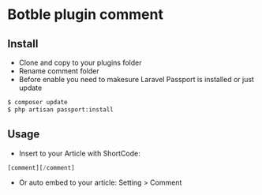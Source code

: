 # Botble plugin comment

## Install

- Clone and copy to your plugins folder
- Rename comment folder
- Before enable you need to makesure Laravel Passport is installed or just update
``` bash
$ composer update
$ php artisan passport:install
```

## Usage
- Insert to your Article with ShortCode:
``` php
[comment][/comment]
```
- Or auto embed to your article: Setting > Comment
